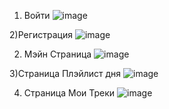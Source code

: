 1) Войти ![image](https://github.com/gyonungi/musicplayers/assets/104500843/5bd8a5d3-de08-4347-b8a5-eb6e56b3fc26)

2)Регистрация ![image](https://github.com/gyonungi/musicplayers/assets/104500843/11dc4688-7cff-4475-ade4-6ff897abbc03)

2) Мэйн Страница ![image](https://github.com/gyonungi/musicplayers/assets/104500843/cb46e259-a7fa-42c3-8b35-3aac8ee4e1d5)

3)Страница Плэйлист дня ![image](https://github.com/gyonungi/musicplayers/assets/104500843/960eeb4f-01ca-4385-b3fd-098a9232afc6)

4) Страница Мои Треки ![image](https://github.com/gyonungi/musicplayers/assets/104500843/03e50a20-5781-4218-8fa7-4c5b77dff2b1)
